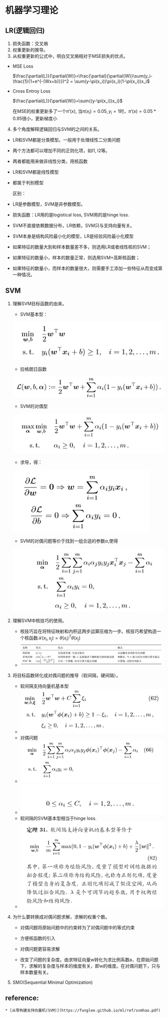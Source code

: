 # 机器学习理论

## LR(逻辑回归)

1. 损失函数：交叉熵
2. 权重更新的推导。
3. 从权重更新的公式中，明白交叉熵相对于MSE损失的优点。

* MSE Loss

  $\frac{\partial(L)}{\partial{W}}=\frac{\partial}{\partial{W}}\sum(y_i-\frac{1}{1+e^{-(Wx+b)}})^2 = \sum(y-\pi(x_i))\pi(x_i)(1-\pi(x_i))x_i$                                                                                                                                                                                                                                                                                                                                                                                                                                                                                                                                                                                                                                                                                                                                                                                                                                                                                                                                                                                                                                                                                                                                                                                                                                                                                                                                                                                                                                                                                                                                                                                                                                                                                                                                                                                                                                                                                                                                                                                                                      

* Cross Entroy Loss 

  $\frac{\partial(L)}{\partial{W}}=\sum{(y-\pi(x_i))x_i}$

  在MSE的权重更新多了一个$\pi'(x)$, 当$\pi(x_i)=0.05, y_i=1$时，$\pi'(x)=0.05*0.95$很小，更新梯度小

4. 多个角度解释逻辑回归与SVM的之间的关系。

* LR和SVM都是分类模型。一般用于处理线性二分类问题

* 两个方法都可以增加不同的正则化项，如l1, l2等。 

* 两者都能用来做非线性分类，用核函数

* LR和SVM都是线性模型

* 都属于判别模型

  区别：

* LR是参数模型，SVM是非参数模型。

* 损失函数：LR用的是logistical loss, SVM用的是hinge loss.
* SVM不直接依赖数据分布，LR依赖，SVM只与支持向量有关。
* SVM本身是结构风险最小化的模型，LR是经验风险最小化模型
* 如果特征的数量大到和样本数量差不多，则选用LR或者线性核的SVM；
* 如果特征的数量小，样本的数量正常，则选用SVM+高斯核函数；
* 如果特征的数量小，而样本的数量很大，则需要手工添加一些特征从而变成第一种情况。

## SVM

1. 理解SVM目标函数的由来。

   * SVM基本型：

   ![pic](images\svm_1.jpg)

   * 拉格朗日函数

   ![pic](images/svm_2.jpg)

   * SVM的对偶型

   ![pic](images/svm_3.jpg)

   * 求导，得：

   ![pic](images/svm_4.jpg)

   * SVM的对偶问题等价于找到一组合适的参数$\alpha$,使得

   ![pic](images/svm_5.jpg)

   

   

2. 理解SVM中核技巧的使用。

   * 核技巧旨在将特征映射和内积这两步运算压缩为一步。核技巧希望构造一个核函数$\mathcal{K}(x_i, x_j)=\theta(x_i)^T\theta(x_j)$
   * ![pic](images\svm_6.jpg)

3. 将目标函数转化成对偶问题的推导（软间隔，硬间隔）。

   * 软间隔支持向量机基本型
   * ![pic](images/svm_7.jpg)
   * 对偶问题
   * ![pic](images/svm_8.jpg)
   * ![pic](images/svm_9.jpg)
   * 软间隔的SVM基本型相当于hinge loss.
   * ![pic](images/svm_10.jpg)

4. 为什么要转换成对偶问题求解，求解的权重个数。

   * 对偶问题将原始问题中的约束转为了对偶问题中的等式约束

   * 方便核函数的引入
   * 对偶问题更容易求解

   * 改变了问题的复杂度。由求特征向量w转化为求比例系数a，在原始问题下，求解的复杂度与样本的维度有关，即w的维度。在对偶问题下，只与样本数量有关。

5. SMO(Sequential Minimal Optimization)

## reference:
    * [从零构建支持向量机(SVM)](https://funglee.github.io/ml/ref/svmhao.pdf)
